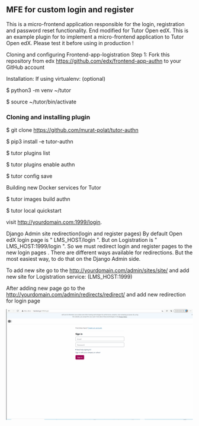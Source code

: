 ## MFE for custom login and register 
This is a micro-frontend application responsible for the login, registration and password reset functionality. End modified for Tutor Open edX. This is an example plugin for to implement a micro-frontend application to Tutor Open edX.  Please test it before using in production !

Cloning and configuring Frontend-app-logistration
Step 1: Fork this repository from edx https://github.com/edx/frontend-app-authn to your GitHub account


Installation:
If using virtualenv: (optional)

$ python3 -m venv ~/tutor

$ source ~/tutor/bin/activate

### Cloning and installing plugin

$ git clone https://github.com/murat-polat/tutor-authn 

$ pip3 install -e tutor-authn

$ tutor plugins list

$ tutor plugins enable authn

$ tutor config save

Building new Docker services for Tutor

$ tutor images build authn

$ tutor local quickstart

visit http://yourdomain.com:1999/login.

Django Admin site redirection(login and register pages)
By default Open edX login page is " LMS_HOST/login ". But on Logistration is " LMS_HOST:1999/login ". So we must redirect login and register pages to the new login pages . There are different ways available for redirections. But the most easiest way, to do that on the Django Admin side.

To add new site go to the http://yourdomain.com/admin/sites/site/ and add new site for Logistration service: (LMS_HOST:1999)

After adding new page go to the http://yourdomain.com/admin/redirects/redirect/ and add new redirection for login page

![](/src/authn.gif)